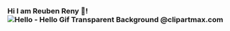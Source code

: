 ### Hi I am Reuben Reny 👋! <img src="https://www.clipartmax.com/png/small/223-2237293_hello-hello-gif-transparent-background.png" alt="Hello - Hello Gif Transparent Background @clipartmax.com">
